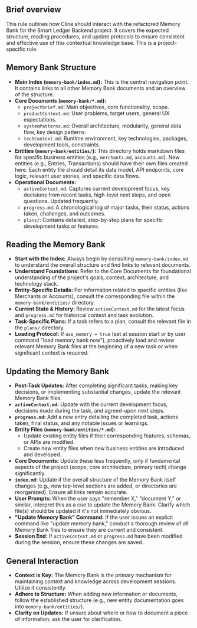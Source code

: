 ## Brief overview
This rule outlines how Cline should interact with the refactored Memory Bank for the Smart Ledger Backend project. It covers the expected structure, reading procedures, and update protocols to ensure consistent and effective use of this contextual knowledge base. This is a project-specific rule.

## Memory Bank Structure
- **Main Index (`memory-bank/index.md`):** This is the central navigation point. It contains links to all other Memory Bank documents and an overview of the structure.
- **Core Documents (`memory-bank/*.md`):**
    - `projectbrief.md`: Main objectives, core functionality, scope.
    - `productContext.md`: User problems, target users, general UX expectations.
    - `systemPatterns.md`: Overall architecture, modularity, general data flow, key design patterns.
    - `techContext.md`: Runtime environment, key technologies, packages, development tools, constraints.
- **Entities (`memory-bank/entities/`):** This directory holds markdown files for specific business entities (e.g., `merchants.md`, `accounts.md`). New entities (e.g., Entries, Transactions) should have their own files created here. Each entity file should detail its data model, API endpoints, core logic, relevant user stories, and specific data flows.
- **Operational Documents:**
    - `activeContext.md`: Captures current development focus, key decisions from recent tasks, high-level next steps, and open questions. Updated frequently.
    - `progress.md`: A chronological log of major tasks, their status, actions taken, challenges, and outcomes.
    - `plans/`: Contains detailed, step-by-step plans for specific development tasks or features.

## Reading the Memory Bank
- **Start with the Index:** Always begin by consulting `memory-bank/index.md` to understand the overall structure and find links to relevant documents.
- **Understand Foundations:** Refer to the Core Documents for foundational understanding of the project's goals, context, architecture, and technology stack.
- **Entity-Specific Details:** For information related to specific entities (like Merchants or Accounts), consult the corresponding file within the `memory-bank/entities/` directory.
- **Current State & History:** Review `activeContext.md` for the latest focus and `progress.md` for historical context and task evolution.
- **Task-Specific Plans:** If a task refers to a plan, consult the relevant file in the `plans/` directory.
- **Loading Protocol:** If `use_memory = true` (set at session start or by user command "load memory bank now"), proactively load and review relevant Memory Bank files at the beginning of a new task or when significant context is required.

## Updating the Memory Bank
- **Post-Task Updates:** After completing significant tasks, making key decisions, or implementing substantial changes, update the relevant Memory Bank files.
- **`activeContext.md`:** Update with the current development focus, decisions made during the task, and agreed-upon next steps.
- **`progress.md`:** Add a new entry detailing the completed task, actions taken, final status, and any notable issues or learnings.
- **Entity Files (`memory-bank/entities/*.md`):**
    - Update existing entity files if their corresponding features, schemas, or APIs are modified.
    - Create new entity files when new business entities are introduced and developed.
- **Core Documents:** Update these less frequently, only if fundamental aspects of the project (scope, core architecture, primary tech) change significantly.
- **`index.md`:** Update if the overall structure of the Memory Bank itself changes (e.g., new top-level sections are added, or directories are reorganized). Ensure all links remain accurate.
- **User Prompts:** When the user says "remember X," "document Y," or similar, interpret this as a cue to update the Memory Bank. Clarify which file(s) should be updated if it's not immediately obvious.
- **"Update Memory Bank" Command:** If the user issues an explicit command like "update memory bank," conduct a thorough review of *all* Memory Bank files to ensure they are current and consistent.
- **Session End:** If `activeContext.md` or `progress.md` have been modified during the session, ensure these changes are saved.

## General Interaction
- **Context is Key:** The Memory Bank is the primary mechanism for maintaining context and knowledge across development sessions. Utilize it consistently.
- **Adhere to Structure:** When adding new information or documents, follow the established structure (e.g., new entity documentation goes into `memory-bank/entities/`).
- **Clarity on Updates:** If unsure about where or how to document a piece of information, ask the user for clarification.
